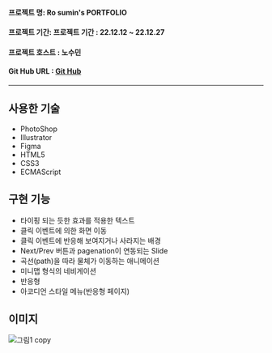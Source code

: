 #### 프로젝트 명: Ro sumin's PORTFOLIO
#### 프로젝트 기간: 프로젝트 기간 : 22.12.12 ~ 22.12.27
#### 프로젝트 호스트 : 노수민
#### Git Hub URL : [Git Hub](https://github.com/ujou173)
-----------------------
## 사용한 기술
+ PhotoShop
+ Illustrator
+ Figma
+ HTML5
+ CSS3
+ ECMAScript

## 구현 기능
+ 타이핑 되는 듯한 효과를 적용한 텍스트
+ 클릭 이벤트에 의한 화면 이동
+ 클릭 이벤트에 반응해 보여지거나 사라지는 배경
+ Next/Prev 버튼과 pagenation이 연동되는 Slide
+ 곡선(path)을 따라 물체가 이동하는 애니메이션
+ 미니맵 형식의 네비게이션
+ 반응형
+ 아코디언 스타일 메뉴(반응형 페이지)

## 이미지

![그림1 copy](https://user-images.githubusercontent.com/117888227/209626017-74f5bc96-cbbf-40e6-ada4-0483adac0016.png)
